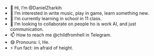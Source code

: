 - 👋 Hi, I’m @DanielZharkih
- 👀 I’m interested in write music, play in game, learn something new.
- 🌱 I’m currently learning in school in 11 class.
- 💞️ I’m looking to collaborate on people ho is work AI, and just communication.
- 📫 How to reach me @childfromhell in Telegram.
- 😄 Pronouns: I, He.
- ⚡ Fun fact: im afraid of height.

<!---
DanielZharkih/DanielZharkih is a ✨ special ✨ repository because its `README.md` (this file) appears on your GitHub profile.
You can click the Preview link to take a look at your changes.
--->
